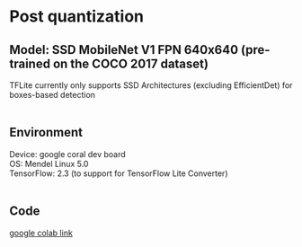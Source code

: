 # Post quantization

## Model: SSD MobileNet V1 FPN 640x640 (pre-trained on the COCO 2017 dataset)
TFLite currently only supports SSD Architectures (excluding EfficientDet) for boxes-based detection
<br></br>

## Environment
Device: google coral dev board  
OS: Mendel Linux 5.0  
TensorFlow: 2.3 (to support for TensorFlow Lite Converter)
<br></br>

## Code
[google colab link](https://colab.research.google.com/drive/1jdQlq6lUbno62unjvrWKdb_gisHpPFy4?usp=sharing)
